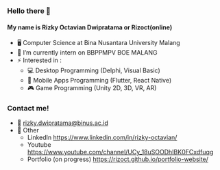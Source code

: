 ### Hello there 👋

#### My name is Rizky Octavian Dwipratama or Rizoct(online)

* 🖥 Computer Science at Bina Nusantara University Malang
* 🔭 I’m currently intern on BBPPMPV BOE MALANG
* ⚡ Interested in : 
  - 💻 Desktop Programming (Delphi, Visual Basic)
  - 📱 Mobile Apps Programming (Flutter, React Native)
  - 🎮 Game Programming (Unity 2D, 3D, VR, AR)

### Contact me!

* 📧 rizky.dwipratama@binus.ac.id
* 🔗 Other
  - LinkedIn https://www.linkedin.com/in/rizky-octavian/
  - Youtube https://www.youtube.com/channel/UCy_18uSOODhIBK0FCxdfuqg
  - Portfolio (on progress) https://rizoct.github.io/portfolio-website/

<!--
**Rizoct/rizoct** is a ✨ _special_ ✨ repository because its `README.md` (this file) appears on your GitHub profile.

Here are some ideas to get you started:

🔭 I’m currently working on ...
- 🌱 I’m currently learning ...
- 👯 I’m looking to collaborate on ...
- 🤔 I’m looking for help with ...
- 💬 Ask me about ...
- 📫 How to reach me: ...
- 😄 Pronouns: ...
- ⚡ Fun fact: ...
-->
